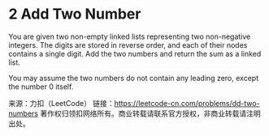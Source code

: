 # 2 Add Two Number
You are given two non-empty linked lists representing two non-negative integers. The digits are stored in reverse order, and each of their nodes contains a single digit. Add the two numbers and return the sum as a linked list.

You may assume the two numbers do not contain any leading zero, except the number 0 itself.

来源：力扣（LeetCode）
链接：https://leetcode-cn.com/problems/dd-two-numbers
著作权归领扣网络所有。商业转载请联系官方授权，非商业转载请注明出处。